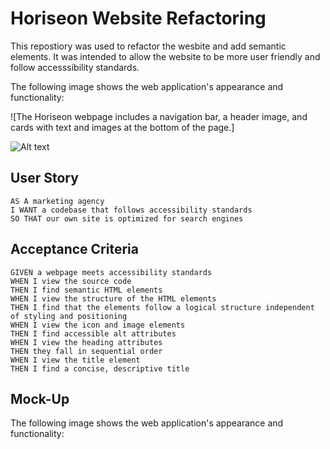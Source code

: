 # Horiseon Website Refactoring

This repostiory was used to refactor the wesbite and add semantic elements. It was intended to allow the website to be more user friendly and follow accesssibility standards. 

The following image shows the web application's appearance and functionality:

![The Horiseon webpage includes a navigation bar, a header image, and cards with text and images at the bottom of the page.] 

![Alt text](01-html-css-git-homework-demo.png)

## User Story

```
AS A marketing agency
I WANT a codebase that follows accessibility standards
SO THAT our own site is optimized for search engines
```

## Acceptance Criteria

```
GIVEN a webpage meets accessibility standards
WHEN I view the source code
THEN I find semantic HTML elements
WHEN I view the structure of the HTML elements
THEN I find that the elements follow a logical structure independent of styling and positioning
WHEN I view the icon and image elements
THEN I find accessible alt attributes
WHEN I view the heading attributes
THEN they fall in sequential order
WHEN I view the title element
THEN I find a concise, descriptive title
```

## Mock-Up

The following image shows the web application's appearance and functionality:

